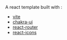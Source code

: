A react template built with : 
- [vite](https://cn.vitejs.dev/)
- [chakra-ui](https://chakra-ui.com/)
- [react-router](https://reactrouter.com/web/)
- [react-icons](https://react-icons.github.io/react-icons/)
